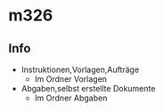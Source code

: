 # m326

## Info
- Instruktionen,Vorlagen,Aufträge 
  - Im Ordner Vorlagen
- Abgaben,selbst erstellte Dokumente
  - Im Ordner Abgaben
